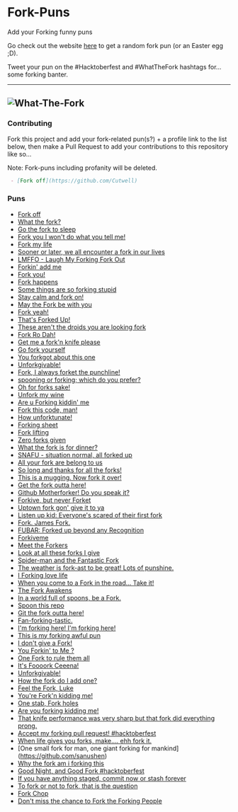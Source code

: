 # Fork-Puns
Add your Forking funny puns

Go check out the website [here](https://cutwell.github.io/What-The-Fork/) to get a random fork pun (or an Easter egg ;D).

Tweet your pun on the #Hacktoberfest and #WhatTheFork hashtags for... some forking banter.

---
![What-The-Fork](static/img/wtforkbanner.png "What-The-Fork")
---

### Contributing
Fork this project and add your fork-related pun(s?) + a profile link to the list below, then make a Pull Request to add your contributions to this repository like so...

Note: Fork-puns including profanity will be deleted.

```markdown
 - [Fork off](https://github.com/Cutwell)
```

### Puns
 - [Fork off](https://github.com/Cutwell)
 - [What the fork?](https://github.com/Cutwell)
 - [Go the fork to sleep](https://github.com/Cutwell)
 - [Fork you I won't do what you tell me!](https://github.com/Cutwell)
 - [Fork my life](https://github.com/gerd2002)
 - [Sooner or later, we all encounter a fork in our lives](https://github.com/Zumza123/)
 - [LMFFO - Laugh My Forking Fork Out](https://github.com/IOAyman)
 - [Forkin' add me](https://github.com/Charllo)
 - [Fork you!](https://github.com/gerd2002)
 - [Fork happens](https://github.com/rkruk)
 - [Some things are so forking stupid](https://github.com/RajPathare)
 - [Stay calm and fork on!](https://github.com/rmartin5)
 - [May the Fork be with you](https://github.com/wouterjanson)
 - [Fork yeah!](https://github.com/gregorymarchese)
 - [That's Forked Up!](https://github.com/gregorymarchese)
 - [These aren't the droids you are looking fork](https://github.com/vjuneja)
 - [Fork Ro Dah!](https://github.com/tomsotte)
 - [Get me a fork'n knife please](https://github.com/thatguywiththatname)
 - [Go fork yourself](https://github.com/raynescc)
 - [You forkgot about this one](https://github.com/dbrereton1995)
 - [Unforkgivable!](https://github.com/yuibun)
 - [Fork, I always forket the punchline!](https://github.com/MyNameNoneOfYourBusiness)
 - [spooning or forking; which do you prefer?](https://github.com/anzcarroll)
 - [Oh for forks sake!](https://github.com/anzcarroll)
 - [Unfork my wine](https://github.com/zhaks)
 - [Are u Forking kiddin' me](https://github.com/zzz1234)
 - [Fork this code, man!](https://github.com/starsky135)
 - [How unforktunate!](https://github.com/Kalaborative)
 - [Forking sheet](https://github.com/sanik90)
 - [Fork lifting](https://github.com/NicoPennec)
 - [Zero forks given](https://github.com/kbeflo)
 - [What the fork is for dinner?](https://github.com/ganes1410)
 - [SNAFU - situation normal, all forked up](https://githib.com/ablewhite)
 - [All your fork are belong to us](https://github.com/wouterjanson)
 - [So long and thanks for all the forks!](https://github.com/KatSaldivar)
 - [This is a mugging. Now fork it over!](https://github.com/shikhar96)
 - [Get the fork outta here!](https://github.com/AshBardhan)
 - [Github Motherforker! Do you speak it?](https://github.com/AshBardhan)
 - [Forkive, but never Forket](https://github.com/AshBardhan)
 - [Uptown fork gon' give it to ya](https://github.com/AshBardhan)
 - [Listen up kid: Everyone's scared of their first fork](https://github.com/batraman)
 - [Fork. James Fork.](https://github.com/MaaikeVR)
 - [FUBAR: Forked up beyond any Recognition](https://github.com/gregorymarchese)
 - [Forkiveme](https://github.com/piscue)
 - [Meet the Forkers](https://github.com/Markandeya)
 - [Look at all these forks I give](https://github.com/DugTrio91)
 - [Spider-man and the Fantastic Fork](https://github.com/xit4)
 - [The weather is fork-ast to be great! Lots of punshine.](https://github.com/licsth)
 - [I Forking love life](https://github.com/mgnc2867)
 - [When you come to a Fork in the road... Take it!](https://github.com/mgnc2867)
 - [The Fork Awakens](https://github.com/LyNac)
 - [In a world full of spoons, be a Fork.](https://github.com/qayla-c)
 - [Spoon this repo](https://github.com/wouterjanson)
 - [Git the fork outta here!](https://github.com/SirDaev)
 - [Fan-forking-tastic.](https://github.com/jppferguson)
 - [I'm forking here! I'm forking here!](https://github.com/NiallEccles)
 - [This is my forking awful pun](https://github.com/Apathyy)
 - [I don't give a Fork!](https://github.com/codepnkj)
 - [You Forkin' to Me ?](https://github.com/danedavid)
 - [One Fork to rule them all](https://github.com/zburchett)
 - [It's Foooork Ceeena!](https://github.com/DarkSiderOC)
 - [Unforkgivable!](https://github.com/leboeufj)
 - [How the fork do I add one?](https://github.com/Apathyy)
 - [Feel the Fork, Luke](https://github.com/AgentShir)
 - [You're Fork'n kidding me!](https://github.com/marconmbrito)
 - [One stab, Fork holes](https://github.com/dome2034)
 - [Are you forking kidding me!](https://github.com/WindThrownLogic)
 - [That knife performance was very sharp but that fork did everything prong.](https://github.com/Milleus)
 - [Accept my forking pull request! #hacktoberfest](https://github.com/laurendimitra)
 - [When life gives you forks, make.... ehh fork it.](https://github.com/wprzyb)
 - [One small fork for man, one giant forking for mankind] (https://github.com/sanushen)
 - [Why the fork am i forking this](https://github.com/rmaurya757)
 - [Good Night, and Good Fork #hacktoberfest](https://github.com/Archie22is)
 - [If you have anything staged, commit now or stash forever](https://github.com/9tails1)
 - [To fork or not to fork, that is the question](https://github.com/arjunnaha)
 - [Fork Chop](https://github.com/jilliankeenan)
 - [Don't miss the chance to Fork the Forking People](https://github.com/MuhammadHaris55)
